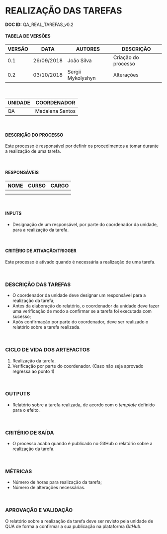 ﻿# REALIZAÇÃO DAS TAREFAS

**DOC ID:**  QA_REAL_TAREFAS_v0.2

#### TABELA DE VERSÕES

| VERSÃO | DATA | AUTORES | DESCRIÇÃO |
|--------|------|---------|-----------|
|   0.1     |    26/09/2018  |    João Silva     |       Criação do processo    |
|   0.2     |    03/10/2018  |    Sergii Mykolyshyn     |       Alterações    |

<br>

| UNIDADE | COORDENADOR |
|---------|-------------|
|    QA     |    Madalena Santos    |     

<br>

#### DESCRIÇÃO DO PROCESSO

Este processo é responsável por definir os procedimentos a tomar durante a realização de uma tarefa.

<br>


#### RESPONSÁVEIS

| NOME | CURSO | CARGO |
|------|-------|-------|
|      |       |       |
|      |       |       |

<br>

#### INPUTS

* Designação de um responsável, por parte do coordenador da unidade, para a realização da tarefa.

<br>

#### CRITÉRIO DE ATIVAÇÃO/TRIGGER

Este processo é ativado quando é necessária a realização de uma tarefa.

<br>


### DESCRIÇÃO DAS TAREFAS

* O coordenador da unidade deve designar um responsável para a realização da tarefa;
* Antes da elaboração do relatório, o coordenador da unidade deve fazer uma verificação de modo a confirmar se a tarefa foi executada com sucesso;
* Após confirmação por parte do coordenador, deve ser realizado o relatório sobre a tarefa realizada.

<br>

### CICLO DE VIDA DOS ARTEFACTOS

1. Realização da tarefa.
2. Verificação por parte do coordenador. (Caso não seja aprovado regressa ao ponto 1)

<br>

### OUTPUTS

* Relatório sobre a tarefa realizada, de acordo com o *template* definido para o efeito.

<br>

### CRITÉRIO DE SAÍDA

* O processo acaba quando é publicado no GitHub o relatório sobre a realização da tarefa.

<br>

### MÉTRICAS

* Número de horas para realização da tarefa;
* Número de alterações necessárias.

<br>

### APROVAÇÃO E VALIDAÇÃO

O relatório sobre a realização da tarefa deve ser revisto pela unidade de QUA de forma a confirmar a sua publicação na plataforma *GitHub*.

<br>

